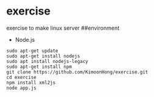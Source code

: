 # exercise
exercise to make linux server
##environment
- Node.js
```
sudo apt-get update
sudo apt-get install nodejs
sudo apt install nodejs-legacy
sudo apt-get install npm
git clone https://github.com/KimoonHong/exercise.git
cd exercise
npm install xml2js
node app.js
```
